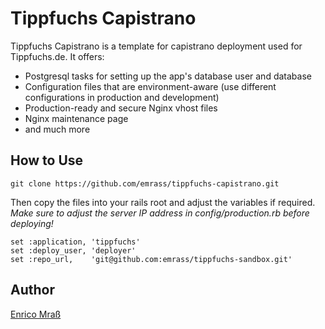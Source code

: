 Tippfuchs Capistrano
====================

Tippfuchs Capistrano is a template for capistrano deployment used for Tippfuchs.de. It offers:

  - Postgresql tasks for setting up the app's database user and database
  - Configuration files that are environment-aware (use different configurations in production and development)
  - Production-ready and secure Nginx vhost files
  - Nginx maintenance page
  - and much more

How to Use
----------

```
git clone https://github.com/emrass/tippfuchs-capistrano.git
```

Then copy the files into your rails root and adjust the variables if required.
*Make sure to adjust the server IP address in config/production.rb before
deploying!*

```
set :application, 'tippfuchs'
set :deploy_user, 'deployer'
set :repo_url,    'git@github.com:emrass/tippfuchs-sandbox.git'

```

Author
------

[Enrico Mraß]


[enrico mraß]:mailto:enrico.mrass@gmail.com
